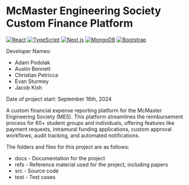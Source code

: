 # McMaster Engineering Society Custom Finance Platform

[![React](https://img.shields.io/badge/React-%2320232a.svg?logo=react&logoColor=%2361DAFB)](#)
[![TypeScript](https://img.shields.io/badge/TypeScript-3178C6?logo=typescript&logoColor=fff)](#) 
[![Next.js](https://img.shields.io/badge/Next.js-black?logo=next.js&logoColor=white)](#) 
[![MongoDB](https://img.shields.io/badge/MongoDB-%234ea94b.svg?logo=mongodb&logoColor=white)](#) 
[![Bootstrap](https://img.shields.io/badge/Bootstrap-7952B3?logo=bootstrap&logoColor=fff)](#)


Developer Names:
- Adam Podolak
- Austin Bennett
- Christian Petricca
- Evan Sturmey
- Jacob Kish

Date of project start: September 16th, 2024

A custom financial expense reporting platform for the McMaster Engineering Society (MES). This platform streamlines the reimbursement process for 60+ student groups and individuals, offering features like payment requests, intramural funding applications, custom approval workflows, audit tracking, and automated notifications.

The folders and files for this project are as follows:
- docs - Documentation for the project
- refs - Reference material used for the project, including papers
- src - Source code
- test - Test cases
